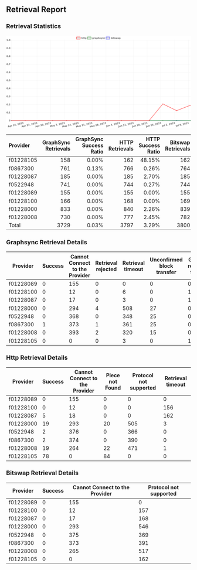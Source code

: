 ## Retrieval Report
### Retrieval Statistics
<img src="https://raw.githubusercontent.com/data-preservation-programs/filplus-checker-assets/main/filecoin-project/filecoin-plus-large-datasets/issues/1201/1688981732902.png"/>

| Provider  | GraphSync Retrievals | GraphSync Success Ratio | HTTP Retrievals | HTTP Success Ratio | Bitswap Retrievals | Bitswap Success Ratio |
| :-------- | -------------------: | ----------------------: | --------------: | -----------------: | -----------------: | --------------------: |
| f01228105 |                  158 |                   0.00% |             162 |             48.15% |                162 |                 0.00% |
| f0867300  |                  761 |                   0.13% |             766 |              0.26% |                764 |                 0.00% |
| f01228087 |                  185 |                   0.00% |             185 |              2.70% |                185 |                 0.00% |
| f0522948  |                  741 |                   0.00% |             744 |              0.27% |                744 |                 0.00% |
| f01228089 |                  155 |                   0.00% |             155 |              0.00% |                155 |                 0.00% |
| f01228100 |                  166 |                   0.00% |             168 |              0.00% |                169 |                 0.00% |
| f01228000 |                  833 |                   0.00% |             840 |              2.26% |                839 |                 0.00% |
| f01228008 |                  730 |                   0.00% |             777 |              2.45% |                782 |                 0.00% |
| Total     |                 3729 |                   0.03% |            3797 |              3.29% |               3800 |                 0.00% |

### Graphsync Retrieval Details
| Provider  | Success | Cannot Connect to the Provider | Retrieval rejected | Retrieval timeout | Unconfirmed block transfer | General retrieval failure |
| --------- | ------- | ------------------------------ | ------------------ | ----------------- | -------------------------- | ------------------------- |
| f01228089 | 0       | 155                            | 0                  | 0                 | 0                          | 0                         |
| f01228100 | 0       | 12                             | 0                  | 6                 | 0                          | 148                       |
| f01228087 | 0       | 17                             | 0                  | 3                 | 0                          | 165                       |
| f01228000 | 0       | 294                            | 4                  | 508               | 27                         | 0                         |
| f0522948  | 0       | 368                            | 0                  | 348               | 25                         | 0                         |
| f0867300  | 1       | 373                            | 1                  | 361               | 25                         | 0                         |
| f01228008 | 0       | 393                            | 2                  | 320               | 15                         | 0                         |
| f01228105 | 0       | 0                              | 0                  | 3                 | 0                          | 155                       |

### Http Retrieval Details
| Provider  | Success | Cannot Connect to the Provider | Piece not Found | Protocol not supported | Retrieval timeout |
| --------- | ------- | ------------------------------ | --------------- | ---------------------- | ----------------- |
| f01228089 | 0       | 155                            | 0               | 0                      | 0                 |
| f01228100 | 0       | 12                             | 0               | 0                      | 156               |
| f01228087 | 5       | 18                             | 0               | 0                      | 162               |
| f01228000 | 19      | 293                            | 20              | 505                    | 3                 |
| f0522948  | 2       | 376                            | 0               | 366                    | 0                 |
| f0867300  | 2       | 374                            | 0               | 390                    | 0                 |
| f01228008 | 19      | 264                            | 22              | 471                    | 1                 |
| f01228105 | 78      | 0                              | 84              | 0                      | 0                 |

### Bitswap Retrieval Details
| Provider  | Success | Cannot Connect to the Provider | Protocol not supported |
| --------- | ------- | ------------------------------ | ---------------------- |
| f01228089 | 0       | 155                            | 0                      |
| f01228100 | 0       | 12                             | 157                    |
| f01228087 | 0       | 17                             | 168                    |
| f01228000 | 0       | 293                            | 546                    |
| f0522948  | 0       | 375                            | 369                    |
| f0867300  | 0       | 373                            | 391                    |
| f01228008 | 0       | 265                            | 517                    |
| f01228105 | 0       | 0                              | 162                    |
